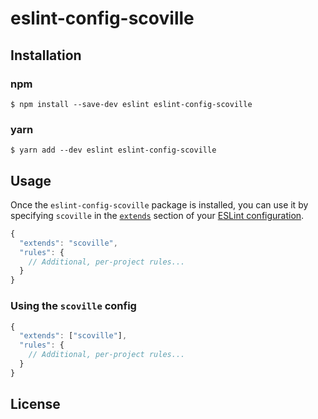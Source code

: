 # eslint-config-scoville


## Installation

### npm
```
$ npm install --save-dev eslint eslint-config-scoville
```

### yarn
```
$ yarn add --dev eslint eslint-config-scoville
```


## Usage

Once the `eslint-config-scoville` package is installed, you can use it by specifying `scoville` in the [`extends`](http://eslint.org/docs/user-guide/configuring#extending-configuration-files) section of your [ESLint configuration](http://eslint.org/docs/user-guide/configuring).

```js
{
  "extends": "scoville",
  "rules": {
    // Additional, per-project rules...
  }
}
```

### Using the `scoville` config

```js
{
  "extends": ["scoville"],
  "rules": {
    // Additional, per-project rules...
  }
}
```

## License
